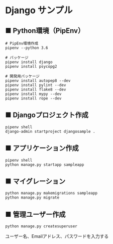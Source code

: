 # Django サンプル

## ■ Python環境（PipEnv）

```shell
# PipEnv環境作成
pipenv --python 3.6

# パッケージ
pipenv install django
pipenv install psycopg2

# 開発用パッケージ
pipenv install autopep8 --dev
pipenv install pylint --dev
pipenv install flake8 --dev
pipenv install mypy --dev
pipenv install rope --dev
```

## ■ Djangoプロジェクト作成

```shell
pipenv shell
django-admin startproject djangosample .
```

## ■ アプリケーション作成

```shell
pipenv shell
python manage.py startapp sampleapp
```

## ■ マイグレーション

```shell
python manage.py makemigrations sampleapp
python manage.py migrate
```

## ■ 管理ユーザー作成

```shell
python manage.py createsuperuser
```

ユーザー名、Emailアドレス、パスワードを入力する